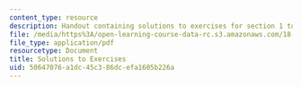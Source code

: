 ```yaml
---
content_type: resource
description: Handout containing solutions to exercises for section 1 to 7 of the course.
file: /media/https%3A/open-learning-course-data-rc.s3.amazonaws.com/18-01-single-variable-calculus-fall-2006/50647076a1dc45c386dcefa1605b226a_s_solutns_exrcis.pdf
file_type: application/pdf
resourcetype: Document
title: Solutions to Exercises
uid: 50647076-a1dc-45c3-86dc-efa1605b226a
---
```

